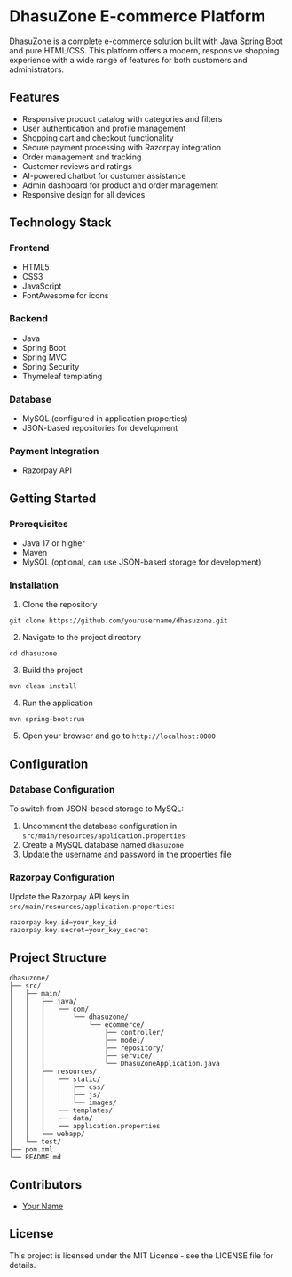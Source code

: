 # DhasuZone E-commerce Platform

DhasuZone is a complete e-commerce solution built with Java Spring Boot and pure HTML/CSS. This platform offers a modern, responsive shopping experience with a wide range of features for both customers and administrators.

## Features

- Responsive product catalog with categories and filters
- User authentication and profile management
- Shopping cart and checkout functionality
- Secure payment processing with Razorpay integration
- Order management and tracking
- Customer reviews and ratings
- AI-powered chatbot for customer assistance
- Admin dashboard for product and order management
- Responsive design for all devices

## Technology Stack

### Frontend
- HTML5
- CSS3
- JavaScript
- FontAwesome for icons

### Backend
- Java
- Spring Boot
- Spring MVC
- Spring Security
- Thymeleaf templating

### Database
- MySQL (configured in application properties)
- JSON-based repositories for development

### Payment Integration
- Razorpay API

## Getting Started

### Prerequisites
- Java 17 or higher
- Maven
- MySQL (optional, can use JSON-based storage for development)

### Installation

1. Clone the repository
```
git clone https://github.com/yourusername/dhasuzone.git
```

2. Navigate to the project directory
```
cd dhasuzone
```

3. Build the project
```
mvn clean install
```

4. Run the application
```
mvn spring-boot:run
```

5. Open your browser and go to `http://localhost:8080`

## Configuration

### Database Configuration
To switch from JSON-based storage to MySQL:

1. Uncomment the database configuration in `src/main/resources/application.properties`
2. Create a MySQL database named `dhasuzone`
3. Update the username and password in the properties file

### Razorpay Configuration
Update the Razorpay API keys in `src/main/resources/application.properties`:
```
razorpay.key.id=your_key_id
razorpay.key.secret=your_key_secret
```

## Project Structure

```
dhasuzone/
├── src/
│   ├── main/
│   │   ├── java/
│   │   │   └── com/
│   │   │       └── dhasuzone/
│   │   │           └── ecommerce/
│   │   │               ├── controller/
│   │   │               ├── model/
│   │   │               ├── repository/
│   │   │               ├── service/
│   │   │               └── DhasuZoneApplication.java
│   │   ├── resources/
│   │   │   ├── static/
│   │   │   │   ├── css/
│   │   │   │   ├── js/
│   │   │   │   └── images/
│   │   │   ├── templates/
│   │   │   ├── data/
│   │   │   └── application.properties
│   │   └── webapp/
│   └── test/
├── pom.xml
└── README.md
```

## Contributors

- [Your Name](https://github.com/yourusername)

## License

This project is licensed under the MIT License - see the LICENSE file for details.